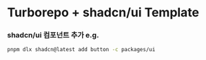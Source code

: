# Turborepo + shadcn/ui Template

### shadcn/ui 컴포넌트 추가 e.g.
```bash
pnpm dlx shadcn@latest add button -c packages/ui
```
